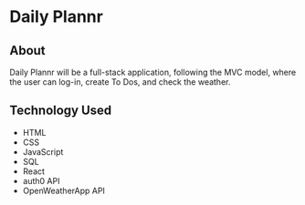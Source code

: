 # Daily Plannr

## About 

Daily Plannr will be a full-stack application, following the MVC model, where the user can log-in, create To Dos, and check the weather.

## Technology Used

* HTML
* CSS
* JavaScript
* SQL
* React
* auth0 API
* OpenWeatherApp API

